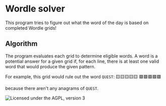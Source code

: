 # Wordle solver

This program tries to figure out what the word of the day is based on completed
Wordle grids!

## Algorithm

The program evaluates each grid to determine eligible words.
A word is a potential answer for a given grid if, for each line, there is at
least one valid word that would produce the given pattern.

For example, this grid would rule out the word `QUEST`:
🟨🟨🟨🟨🟨
🟩🟩🟩🟩🟩

because there aren't any anagrams of `QUEST`.

![Licensed under the AGPL, version 3](https://img.shields.io/badge/license-AGPL3-blue.svg)
